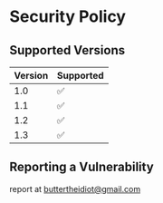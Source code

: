# Security Policy

## Supported Versions


| Version | Supported          |
| ------- | ------------------ |
| 1.0   | :white_check_mark: |
| 1.1   | :white_check_mark:                |
| 1.2   | :white_check_mark: |
| 1.3   | :white_check_mark:                   |

## Reporting a Vulnerability

report at buttertheidiot@gmail.com
